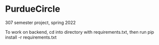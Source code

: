 # PurdueCircle
307 semester project, spring 2022

To work on backend, cd into directory with requirements.txt, then run
pip install -r requirements.txt
